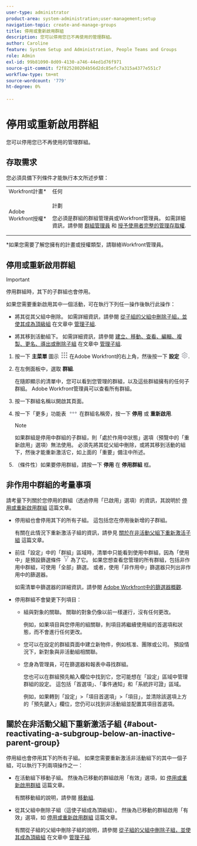 ```yaml
---
user-type: administrator
product-area: system-administration;user-management;setup
navigation-topic: create-and-manage-groups
title: 停用或重新啟用群組
description: 您可以停用您已不再使用的管理群組。
author: Caroline
feature: System Setup and Administration, People Teams and Groups
role: Admin
exl-id: 99b81090-8d09-4130-a746-44ed1d76f971
source-git-commit: f2f825280204b56d2dc85efc7a315a4377e551c7
workflow-type: tm+mt
source-wordcount: '779'
ht-degree: 0%

---
```


# 停用或重新啟用群組

<!--
If Callisto adds the <b>Is active</b> checkbox to the Details page for groups you view, add that info to Manage groups/Create and manage groups/manage-a-group and to Manage groups/Create and manage groups/view-and-manage-a-groups-details
-->

您可以停用您已不再使用的管理群組。

## 存取需求

您必須具備下列條件才能執行本文所述步驟：

<table style="table-layout:auto"> 
 <col> 
 <col> 
 <tbody> 
  <tr> 
   <td role="rowheader">Workfront計畫*</td> 
   <td>任何</td> 
  </tr> 
  <tr> 
   <td role="rowheader">Adobe Workfront授權*</td> 
   <td> <p>計劃 </p> <p>您必須是群組的群組管理員或Workfront管理員。 如需詳細資訊，請參閱 <a href="../../../administration-and-setup/manage-groups/group-roles/group-administrators.md" class="MCXref xref">群組管理員</a> 和 <a href="../../../administration-and-setup/add-users/configure-and-grant-access/grant-a-user-full-administrative-access.md" class="MCXref xref">授予使用者完整的管理存取權</a>.</p> </td> 
  </tr> 
 </tbody> 
</table>

&#42;如果您需要了解您擁有的計畫或授權類型，請聯絡Workfront管理員。

## 停用或重新啟用群組

>[!IMPORTANT]
>
>停用群組時，其下的子群組也會停用。
>
>如果您需要重新啟用其中一個活動，可在執行下列任一操作後執行此操作：
>
>* 將其從其父組中刪除。 如需詳細資訊，請參閱 [從子組的父組中刪除子組，並使其成為頂級組](../../../administration-and-setup/manage-groups/create-and-manage-subgroups/manage-subgroups.md#make) 在文章中 [管理子組](../../../administration-and-setup/manage-groups/create-and-manage-subgroups/manage-subgroups.md).
>
>* 將其移到活動組下。 如需詳細資訊，請參閱 [建立、移動、查看、編輯、複製、更名、導出或刪除子組](../../../administration-and-setup/manage-groups/create-and-manage-subgroups/manage-subgroups.md#create) 在文章中 [管理子組](../../../administration-and-setup/manage-groups/create-and-manage-subgroups/manage-subgroups.md).
>


1. 按一下 **主菜單** 圖示 ![](assets/main-menu-icon.png) 在Adobe Workfront的右上角，然後按一下 **設定** ![](assets/gear-icon-settings.png).

1. 在左側面板中，選取 **群組**.

   在隨即顯示的清單中，您可以看到您管理的群組，以及這些群組擁有的任何子群組。 Adobe Workfront管理員可以查看所有群組。

1. 按一下群組名稱以開啟其頁面。

1. 按一下「更多」功能表 ![](assets/more-icon.png) 在群組名稱旁，按一下 **停用** 或 **重新啟用**.

   >[!NOTE]
   >
   >如果群組是停用中群組的子群組，則「處於作用中狀態」選項（預覽中的「重新啟用」選項）無法使用。 必須先將其從父組中刪除，或將其移到活動的組下，然後才能重新激活它，如上面的「重要」備注中所述。

1. （條件性）如果要停用群組，請按一下 **停用** 在 **停用群組** 框。

## 非作用中群組的考量事項

請考量下列關於您停用的群組（透過停用「已啟用」選項）的資訊，其說明於 [停用或重新啟用群組](#View) 這篇文章。

* 停用組也會停用其下的所有子組。 這包括您在停用後新增的子群組。

   有關在此情況下重新激活子組的資訊，請參見 [關於在非活動父組下重新激活子組](#about-reactivating-a-subgroup-below-an-inactive-parent-group) 這篇文章。

* 前往「設定」中的「群組」區域時，清單中只能看到使用中群組，因為「使用中」是預設篩選條件 ![](assets/filter-nwepng.png) 為了它。 如果您想查看您管理的所有群組，包括非作用中群組，可使用「全部」篩選。 或者，使用「非作用中」篩選器只列出非作用中的篩選器。

   如需清單中篩選器的詳細資訊，請參閱 [Adobe Workfront中的篩選器概觀](../../../reports-and-dashboards/reports/reporting-elements/filters-overview.md).

* 停用群組不會變更下列項目：

   * 組與對象的關聯。 關聯的對象仍像以前一樣運行，沒有任何更改。

      例如，如果項目與您停用的組關聯，則項目將繼續使用組的首選項和狀態，而不會進行任何更改。

   * 您可以在設定的群組頁面中建立新物件，例如核准、團隊或公司。 預設情況下，新對象與非活動組相關聯。
   * 您身為管理員，可在篩選器和報表中尋找群組。

      您也可以在群組預先輸入欄位中找到它，您可能想在「設定」區域中管理群組的設定。 這包括「首選項」、「事件通知」和「系統許可證」區域。

      例如，如果轉到「設定」>「項目首選項」>「項目」，並清除該選項上方的「預先鍵入」欄位，您仍可以找到非活動組並配置其項目首選項。

## 關於在非活動父組下重新激活子組 {#about-reactivating-a-subgroup-below-an-inactive-parent-group}

停用組也會停用其下的所有子組。 如果您需要重新激活非活動組下的其中一個子組，可以執行下列兩項操作之一：

* 在活動組下移動子組。 然後為已移動的群組啟用「有效」選項，如 [停用或重新啟用群組](#View) 這篇文章。

   有關移動組的說明，請參閱 [移動組](../../../administration-and-setup/manage-groups/create-and-manage-groups/move-a-group.md).

* 從其父組中刪除子組（這使子組成為頂級組）。 然後為已移動的群組啟用「有效」選項，如 [停用或重新啟用群組](#View) 這篇文章。

   有關從子組的父組中刪除子組的說明，請參閱 [從子組的父組中刪除子組，並使其成為頂級組](../../../administration-and-setup/manage-groups/create-and-manage-subgroups/manage-subgroups.md#make) 在文章中 [管理子組](../../../administration-and-setup/manage-groups/create-and-manage-subgroups/manage-subgroups.md).
